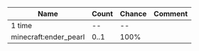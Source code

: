 | Name                  | Count | Chance | Comment |
| --------------------- | ----- | ------ | ------- |
| 1 time                |    -- |     -- |         |
| minecraft:ender_pearl |  0..1 |   100% |         |